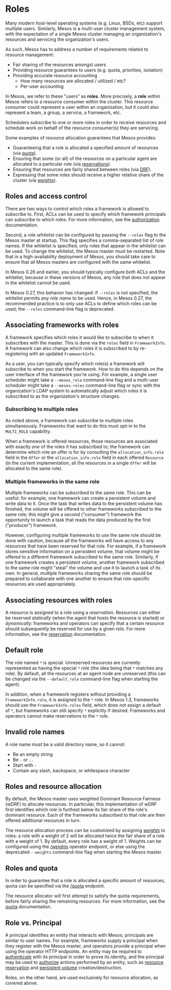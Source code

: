 
# Roles

Many modern host-level operating systems (e.g. Linux, BSDs, etc) support
multiple users. Similarly, Mesos is a multi-user cluster management system,
with the expectation of a single Mesos cluster managing an organization's
resources and servicing the organization's users.

As such, Mesos has to address a number of requirements related to resource
management:

* Fair sharing of the resources amongst users
* Providing resource guarantees to users (e.g. quota, priorities, isolation)
* Providing accurate resource accounting
    * How many resources are allocated / utilized / etc?
    * Per-user accounting

In Mesos, we refer to these "users" as __roles__. More precisely, a __role__
within Mesos refers to a resource consumer within the cluster. This resource
consumer could represent a user within an organization, but it could also
represent a team, a group, a service, a framework, etc.

Schedulers subscribe to one or more roles in order to receive resources and
schedule work on behalf of the resource consumer(s) they are servicing.

Some examples of resource allocation guarantees that Mesos provides:

* Guaranteeing that a role is allocated a specified amount of resources
  (via [quota](quota.html)).
* Ensuring that some (or all) of the resources on a particular agent
  are allocated to a particular role (via [reservations](reservation.html)).
* Ensuring that resources are fairly shared between roles
  (via [DRF](https://www.cs.berkeley.edu/~alig/papers/drf.pdf)).
* Expressing that some roles should receive a higher relative share of the
  cluster (via [weights](weights.html)).

## Roles and access control

There are two ways to control which roles a framework is allowed to subscribe
to. First, ACLs can be used to specify which framework principals can subscribe
to which roles. For more information, see the [authorization](authorization.html)
documentation.

Second, a _role whitelist_ can be configured by passing the `--roles` flag to
the Mesos master at startup. This flag specifies a comma-separated list of role
names. If the whitelist is specified, only roles that appear in the whitelist
can be used. To change the whitelist, the Mesos master must be restarted. Note
that in a high-availability deployment of Mesos, you should take care to ensure
that all Mesos masters are configured with the same whitelist.

In Mesos 0.26 and earlier, you should typically configure _both_ ACLs and the
whitelist, because in these versions of Mesos, any role that does not appear in
the whitelist cannot be used.

In Mesos 0.27, this behavior has changed: if `--roles` is not specified, the
whitelist permits _any role name_ to be used. Hence, in Mesos 0.27, the
recommended practice is to only use ACLs to define which roles can be used; the
`--roles` command-line flag is deprecated.

## Associating frameworks with roles

A framework specifies which roles it would like to subscribe to when it
subscribes with the master. This is done via the `roles` field in
`FrameworkInfo`. A framework can also change which roles it is
subscribed to by re-registering with an updated `FrameworkInfo`.

As a user, you can typically specify which role(s) a framework will
subscribe to when you start the framework. How to do this depends on the
user interface of the framework you're using. For example, a single user
scheduler might take a `--mesos_role` command-line flag and a multi-user
scheduler might take a `--mesos-roles` command-line flag or sync with
the organization's LDAP system to automatically adjust which roles it is
subscribed to as the organization's structure changes.

### Subscribing to multiple roles

As noted above, a framework can subscribe to multiple roles
simultaneously. Frameworks that want to do this must opt-in to the
`MULTI_ROLE` capability.

When a framework is offered resources, those resources are associated
with exactly _one_ of the roles it has subscribed to; the framework can
determine which role an offer is for by consulting the
`allocation_info.role` field in the `Offer` or the
`allocation_info.role` field in each offered `Resource` (in the current
implementation, all the resources in a single `Offer` will be allocated
to the same role).

<a id="roles-multiple-frameworks"></a>
### Multiple frameworks in the same role

Multiple frameworks can be subscribed to the same role. This can be useful:
for example, one framework can create a persistent volume and write data to
it. Once the task that writes data to the persistent volume has finished,
the volume will be offered to other frameworks subscribed to the same role;
this might give a second ("consumer") framework the opportunity to launch a
task that reads the data produced by the first ("producer") framework.

However, configuring multiple frameworks to use the same role should be done
with caution, because all the frameworks will have access to any resources that
have been reserved for that role. For example, if a framework stores sensitive
information on a persistent volume, that volume might be offered to a different
framework subscribed to the same role. Similarly, if one framework creates a
persistent volume, another framework subscribed to the same role might "steal"
the volume and use it to launch a task of its own. In general, multiple
frameworks sharing the same role should be prepared to collaborate with one
another to ensure that role-specific resources are used appropriately.

## Associating resources with roles

A resource is assigned to a role using a _reservation_. Resources can either be
reserved _statically_ (when the agent that hosts the resource is started) or
_dynamically_: frameworks and operators can specify that a certain resource
should subsequently be reserved for use by a given role. For more information,
see the [reservation](reservation.html) documentation.

## Default role

The role named `*` is special. Unreserved resources are currently represented
as having the special `*` role (the idea being that `*` matches any role). By
default, all the resources at an agent node are unreserved (this can be changed
via the `--default_role` command-line flag when starting the agent).

In addition, when a framework registers without providing a
`FrameworkInfo.role`, it is assigned to the `*` role. In Mesos 1.3, frameworks
should use the `FrameworkInfo.roles` field, which does not assign a default of
`*`, but frameworks can still specify `*` explicitly if desired. Frameworks
and operators cannot make reservations to the `*` role.

## Invalid role names

A role name must be a valid directory name, so it cannot:

* Be an empty string
* Be `.` or `..`
* Start with `-`
* Contain any slash, backspace, or whitespace character

## Roles and resource allocation

By default, the Mesos master uses weighted Dominant Resource Fairness (wDRF) to
allocate resources. In particular, this implementation of wDRF first identifies
which _role_ is furthest below its fair share of the role's dominant resource.
Each of the frameworks subscribed to that role are then offered additional
resources in turn.

The resource allocation process can be customized by assigning
_[weights](weights.html)_ to roles: a role with a weight of 2 will be allocated
twice the fair share of a role with a weight of 1. By default, every role has a
weight of 1. Weights can be configured using the
[/weights](endpoints/master/weights.html) operator endpoint, or else using the
deprecated `--weights` command-line flag when starting the Mesos master.

## Roles and quota

In order to guarantee that a role is allocated a specific amount of resources,
quota can be specified via the [/quota](endpoints/master/quota.html) endpoint.

The resource allocator will first attempt to satisfy the quota requirements,
before fairly sharing the remaining resources. For more information, see the
[quota](quota.html) documentation.

## Role vs. Principal

A principal identifies an entity that interacts with Mesos; principals are
similar to user names. For example, frameworks supply a principal when they
register with the Mesos master, and operators provide a principal when using the
operator HTTP endpoints. An entity may be required to
[authenticate](authentication.html) with its principal in order to prove its
identity, and the principal may be used to [authorize](authorization.html) actions
performed by an entity, such as [resource reservation](reservation.html) and
[persistent volume](persistent-volume.html) creation/destruction.

Roles, on the other hand, are used exclusively for resource allocation, as
covered above.
